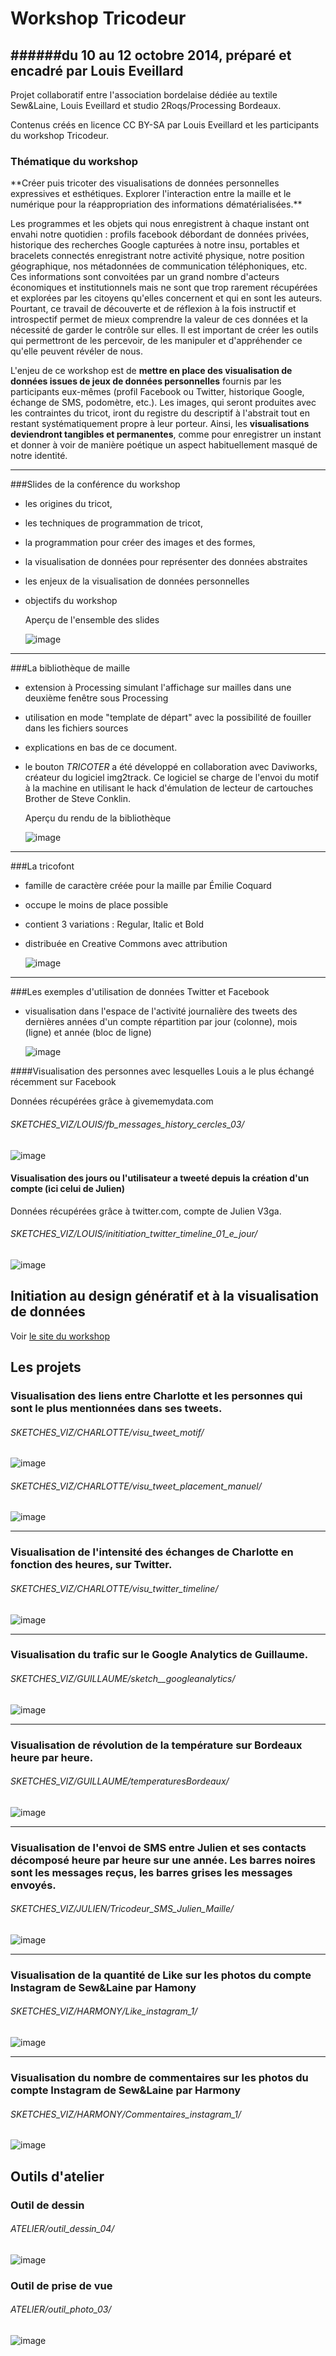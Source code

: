 # Workshop Tricodeur
######du 10 au 12 octobre 2014, préparé et encadré par Louis Eveillard
---

Projet collaboratif entre l'association bordelaise dédiée au textile Sew&Laine, Louis Eveillard et studio 2Roqs/Processing Bordeaux.
 
Contenus créés  en licence CC BY-SA par Louis Eveillard et les participants du workshop Tricodeur. 


<h3>Thématique du workshop</h3>
**Créer puis tricoter des visualisations de données personnelles expressives et esthétiques. Explorer l'interaction entre la maille et le numérique pour la réappropriation des informations dématérialisées.**
	
Les programmes et les objets qui nous enregistrent à chaque instant ont envahi notre quotidien : profils facebook débordant de données privées, historique des recherches Google capturées à notre insu, portables et bracelets connectés enregistrant notre activité physique, notre position géographique, nos métadonnées de communication téléphoniques, etc. Ces informations sont convoitées par un grand nombre d'acteurs économiques et institutionnels mais ne sont que trop rarement récupérées et explorées par les citoyens qu'elles concernent et qui en sont les auteurs. Pourtant, ce travail de découverte et de réflexion à la fois instructif et introspectif permet de mieux comprendre la valeur de ces données et la nécessité de garder le contrôle sur elles. Il est important de créer les outils qui permettront de les percevoir, de les manipuler et d'appréhender ce qu'elle peuvent révéler de nous.
	
L'enjeu de ce workshop est de **mettre en place des visualisation de données issues de jeux de données personnelles** fournis par les participants eux-mêmes (profil Facebook ou Twitter, historique Google, échange de SMS, podomètre, etc.). Les images, qui seront produites avec les contraintes du tricot, iront du registre du descriptif à l'abstrait tout en restant systématiquement propre à leur porteur. Ainsi, les **visualisations deviendront tangibles et permanentes**, comme pour enregistrer un instant et donner à voir de manière poétique un aspect habituellement masqué de notre identité.
	
---
	

###Slides de la conférence du workshop

-	les origines du tricot, 
-	les techniques de programmation de tricot, 
-	la programmation pour créer des images et des formes, 
-	la visualisation de données pour représenter des données abstraites
-	les enjeux de la visualisation de données personnelles
-	objectifs du workshop
	
	Aperçu de l'ensemble des slides

	![image](img/tricodeur-presentation-apercu-01.jpg)


---
###La bibliothèque de maille

-	extension à Processing simulant l'affichage sur mailles dans une deuxième fenêtre sous Processing
-	utilisation en mode "template de départ" avec la possibilité de fouiller dans les fichiers sources
-	explications en bas de ce document.
-	le bouton *TRICOTER* a été développé en collaboration avec Daviworks, créateur du logiciel img2track. Ce logiciel se charge de l'envoi du motif à la machine en utilisant le hack d'émulation de lecteur de cartouches Brother de Steve Conklin.

	Aperçu du rendu de la bibliothèque
	
	![image](img/apercu-maille.png)

---
###La tricofont

-	famille de caractère créée pour la maille par Émilie Coquard
-	occupe le moins de place possible
-	contient 3 variations : Regular, Italic et Bold
-	distribuée en Creative Commons avec attribution

	![image](img/tricofont.png)

---
###Les exemples d'utilisation de données Twitter et Facebook

-	visualisation dans l'espace de l'activité journalière des tweets des dernières années d'un compte
	répartition par jour (colonne), mois (ligne) et année (bloc de ligne)
	
	![image](img/visu-tweets.png)

####Visualisation des personnes avec lesquelles Louis a le plus échangé récemment sur Facebook

Données récupérées grâce à givememydata.com

###### SKETCHES_VIZ/LOUIS/fb_messages_history_cercles_03/

![image](SKETCHES_VIZ/LOUIS/fb_messages_history_cercles_03/apercu.png)

#### Visualisation des jours ou l'utilisateur a tweeté depuis la création d'un compte (ici celui de Julien)

Données récupérées grâce à twitter.com, compte de Julien V3ga.

###### SKETCHES_VIZ/LOUIS/inititiation_twitter_timeline_01_e_jour/

![image](SKETCHES_VIZ/LOUIS/inititiation_twitter_timeline_01_e_jour/apercu.png)



## Initiation au design génératif et à la visualisation de données 

Voir [le site du workshop](http://letricodeur.com/workshop/)


## Les projets

### Visualisation des liens entre Charlotte et les personnes qui sont le plus mentionnées dans ses tweets.

###### SKETCHES_VIZ/CHARLOTTE/visu_tweet_motif/

![image](SKETCHES_VIZ/CHARLOTTE/visu_tweet_motif/apercu.png)

###### SKETCHES_VIZ/CHARLOTTE/visu_tweet_placement_manuel/

![image](SKETCHES_VIZ/CHARLOTTE/visu_tweet_placement_manuel/apercu.png)

---
### Visualisation de l'intensité des échanges de Charlotte en fonction des heures, sur Twitter.

###### SKETCHES_VIZ/CHARLOTTE/visu_twitter_timeline/

![image](SKETCHES_VIZ/CHARLOTTE/visu_twitter_timeline/apercu.png)

---
### Visualisation du trafic sur le Google Analytics de Guillaume.

###### SKETCHES_VIZ/GUILLAUME/sketch__googleanalytics/

![image](SKETCHES_VIZ/GUILLAUME/sketch__googleanalytics/apercu.png)

---
### Visualisation de révolution de la température sur Bordeaux heure par heure.

###### SKETCHES_VIZ/GUILLAUME/temperaturesBordeaux/

![image](SKETCHES_VIZ/GUILLAUME/temperaturesBordeaux/apercu.png)

---
### Visualisation de l'envoi de SMS entre Julien et ses contacts décomposé heure par heure sur une année. Les barres noires sont les messages reçus, les barres grises les messages envoyés.

###### SKETCHES_VIZ/JULIEN/Tricodeur_SMS_Julien_Maille/

![image](SKETCHES_VIZ/JULIEN/Tricodeur_SMS_Julien_Maille/apercu.png)

---
### Visualisation de la quantité de Like sur les photos du compte Instagram de Sew&Laine par Hamony

###### SKETCHES_VIZ/HARMONY/Like_instagram_1/

![image](SKETCHES_VIZ/HARMONY/Like_instagram_1/apercu.png)

---
### Visualisation du nombre de commentaires sur les photos du compte Instagram de Sew&Laine par Harmony

###### SKETCHES_VIZ/HARMONY/Commentaires_instagram_1/

![image](SKETCHES_VIZ/HARMONY/Commentaires_instagram_1/apercu.png)

## Outils d'atelier

### Outil de dessin

###### ATELIER/outil_dessin_04/

![image](ATELIER/outil_dessin_04/preview.png)

### Outil de prise de vue

###### ATELIER/outil_photo_03/

![image](ATELIER/outil_photo_03/preview.png)

